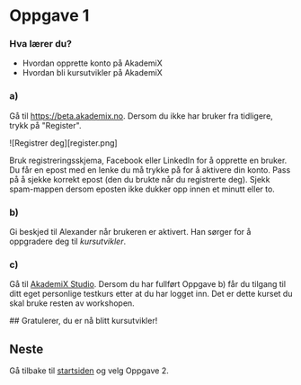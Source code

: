 # Oppgave 1

### Hva lærer du?
* Hvordan opprette konto på AkademiX
* Hvordan bli kursutvikler på AkademiX


### a)
Gå til https://beta.akademix.no. Dersom du ikke har bruker fra tidligere, trykk på "Register". 

![Registrer deg][register.png]

Bruk registreringsskjema, Facebook eller LinkedIn for å opprette en bruker. Du får en epost med en lenke du må trykke på for å aktivere din konto. Pass på å sjekke korrekt epost (den du brukte når du registrerte deg). Sjekk spam-mappen dersom eposten ikke dukker opp innen et minutt eller to.

### b)
Gi beskjed til Alexander når brukeren er aktivert. Han sørger for å oppgradere deg til *kursutvikler*.

### c)

Gå til [AkademiX Studio](https://beta.akademix.no:18010). Dersom du har fullført Oppgave b) får du tilgang til ditt eget personlige testkurs etter at du har logget inn. Det er dette kurset du skal bruke resten av workshopen. 

<p align="justify">
  ## Gratulerer, du er nå blitt kursutvikler!
</p>

## Neste
Gå tilbake til [startsiden](../README.md) og velg Oppgave 2.